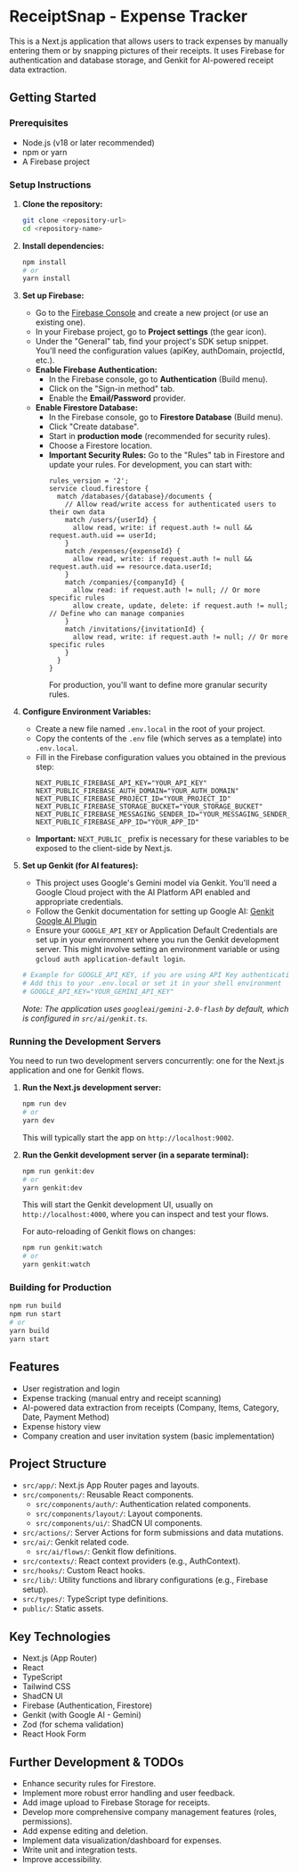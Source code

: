 # ReceiptSnap - Expense Tracker

This is a Next.js application that allows users to track expenses by manually entering them or by snapping pictures of their receipts. It uses Firebase for authentication and database storage, and Genkit for AI-powered receipt data extraction.

## Getting Started

### Prerequisites

- Node.js (v18 or later recommended)
- npm or yarn
- A Firebase project

### Setup Instructions

1.  **Clone the repository:**
    ```bash
    git clone <repository-url>
    cd <repository-name>
    ```

2.  **Install dependencies:**
    ```bash
    npm install
    # or
    yarn install
    ```

3.  **Set up Firebase:**
    *   Go to the [Firebase Console](https://console.firebase.google.com/) and create a new project (or use an existing one).
    *   In your Firebase project, go to **Project settings** (the gear icon).
    *   Under the "General" tab, find your project's SDK setup snippet. You'll need the configuration values (apiKey, authDomain, projectId, etc.).
    *   **Enable Firebase Authentication:**
        *   In the Firebase console, go to **Authentication** (Build menu).
        *   Click on the "Sign-in method" tab.
        *   Enable the **Email/Password** provider.
    *   **Enable Firestore Database:**
        *   In the Firebase console, go to **Firestore Database** (Build menu).
        *   Click "Create database".
        *   Start in **production mode** (recommended for security rules).
        *   Choose a Firestore location.
        *   **Important Security Rules:** Go to the "Rules" tab in Firestore and update your rules. For development, you can start with:
            ```
            rules_version = '2';
            service cloud.firestore {
              match /databases/{database}/documents {
                // Allow read/write access for authenticated users to their own data
                match /users/{userId} {
                  allow read, write: if request.auth != null && request.auth.uid == userId;
                }
                match /expenses/{expenseId} {
                  allow read, write: if request.auth != null && request.auth.uid == resource.data.userId;
                }
                match /companies/{companyId} {
                  allow read: if request.auth != null; // Or more specific rules
                  allow create, update, delete: if request.auth != null; // Define who can manage companies
                }
                match /invitations/{invitationId} {
                  allow read, write: if request.auth != null; // Or more specific rules
                }
              }
            }
            ```
            For production, you'll want to define more granular security rules.

4.  **Configure Environment Variables:**
    *   Create a new file named `.env.local` in the root of your project.
    *   Copy the contents of the `.env` file (which serves as a template) into `.env.local`.
    *   Fill in the Firebase configuration values you obtained in the previous step:
        ```env
        NEXT_PUBLIC_FIREBASE_API_KEY="YOUR_API_KEY"
        NEXT_PUBLIC_FIREBASE_AUTH_DOMAIN="YOUR_AUTH_DOMAIN"
        NEXT_PUBLIC_FIREBASE_PROJECT_ID="YOUR_PROJECT_ID"
        NEXT_PUBLIC_FIREBASE_STORAGE_BUCKET="YOUR_STORAGE_BUCKET"
        NEXT_PUBLIC_FIREBASE_MESSAGING_SENDER_ID="YOUR_MESSAGING_SENDER_ID"
        NEXT_PUBLIC_FIREBASE_APP_ID="YOUR_APP_ID"
        ```
    *   **Important:** `NEXT_PUBLIC_` prefix is necessary for these variables to be exposed to the client-side by Next.js.

5.  **Set up Genkit (for AI features):**
    *   This project uses Google's Gemini model via Genkit. You'll need a Google Cloud project with the AI Platform API enabled and appropriate credentials.
    *   Follow the Genkit documentation for setting up Google AI: [Genkit Google AI Plugin](https://firebase.google.com/docs/genkit/plugins#google-ai)
    *   Ensure your `GOOGLE_API_KEY` or Application Default Credentials are set up in your environment where you run the Genkit development server. This might involve setting an environment variable or using `gcloud auth application-default login`.
      ```bash
      # Example for GOOGLE_API_KEY, if you are using API Key authentication for Gemini
      # Add this to your .env.local or set it in your shell environment
      # GOOGLE_API_KEY="YOUR_GEMINI_API_KEY"
      ```
      *Note: The application uses `googleai/gemini-2.0-flash` by default, which is configured in `src/ai/genkit.ts`.*

### Running the Development Servers

You need to run two development servers concurrently: one for the Next.js application and one for Genkit flows.

1.  **Run the Next.js development server:**
    ```bash
    npm run dev
    # or
    yarn dev
    ```
    This will typically start the app on `http://localhost:9002`.

2.  **Run the Genkit development server (in a separate terminal):**
    ```bash
    npm run genkit:dev
    # or
    yarn genkit:dev
    ```
    This will start the Genkit development UI, usually on `http://localhost:4000`, where you can inspect and test your flows.

    For auto-reloading of Genkit flows on changes:
    ```bash
    npm run genkit:watch
    # or
    yarn genkit:watch
    ```


### Building for Production

```bash
npm run build
npm run start
# or
yarn build
yarn start
```

## Features

- User registration and login
- Expense tracking (manual entry and receipt scanning)
- AI-powered data extraction from receipts (Company, Items, Category, Date, Payment Method)
- Expense history view
- Company creation and user invitation system (basic implementation)

## Project Structure

-   `src/app/`: Next.js App Router pages and layouts.
-   `src/components/`: Reusable React components.
    -   `src/components/auth/`: Authentication related components.
    -   `src/components/layout/`: Layout components.
    -   `src/components/ui/`: ShadCN UI components.
-   `src/actions/`: Server Actions for form submissions and data mutations.
-   `src/ai/`: Genkit related code.
    -   `src/ai/flows/`: Genkit flow definitions.
-   `src/contexts/`: React context providers (e.g., AuthContext).
-   `src/hooks/`: Custom React hooks.
-   `src/lib/`: Utility functions and library configurations (e.g., Firebase setup).
-   `src/types/`: TypeScript type definitions.
-   `public/`: Static assets.

## Key Technologies

- Next.js (App Router)
- React
- TypeScript
- Tailwind CSS
- ShadCN UI
- Firebase (Authentication, Firestore)
- Genkit (with Google AI - Gemini)
- Zod (for schema validation)
- React Hook Form

## Further Development & TODOs

-   Enhance security rules for Firestore.
-   Implement more robust error handling and user feedback.
-   Add image upload to Firebase Storage for receipts.
-   Develop more comprehensive company management features (roles, permissions).
-   Add expense editing and deletion.
-   Implement data visualization/dashboard for expenses.
-   Write unit and integration tests.
-   Improve accessibility.
```